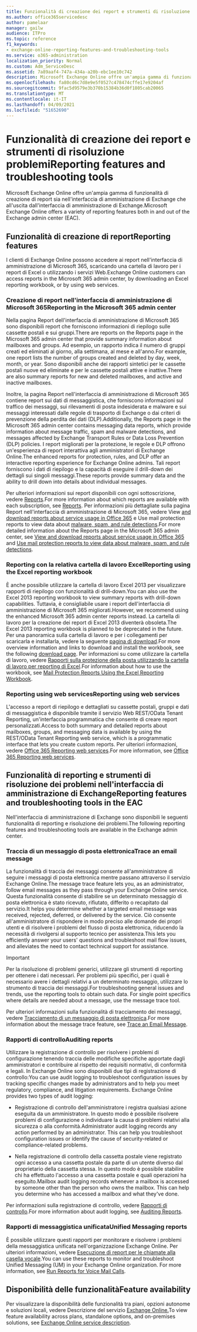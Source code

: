 ```yaml
---
title: Funzionalità di creazione dei report e strumenti di risoluzione problemi
ms.author: office365servicedesc
author: pamelaar
manager: gailw
audience: ITPro
ms.topic: reference
f1_keywords:
- exchange-online-reporting-features-and-troubleshooting-tools
ms.service: o365-administration
localization_priority: Normal
ms.custom: Adm_ServiceDesc
ms.assetid: 7a89aaf4-747a-434a-a20b-ebc1ee10c742
description: Microsoft Exchange Online offre un'ampia gamma di funzionalità di creazione di report sia nell'interfaccia di amministrazione di Exchange che all'uscita dall'interfaccia di amministrazione di Exchange.
ms.openlocfilehash: fa80cd6c7d8e9e5f0527c478474cffe17e9204af
ms.sourcegitcommit: 9fac5d9579e3b370b15384b36d0f1805cab20065
ms.translationtype: MT
ms.contentlocale: it-IT
ms.lasthandoff: 04/09/2021
ms.locfileid: "51652690"
---
```

# <a name="reporting-features-and-troubleshooting-tools"></a><span data-ttu-id="75553-103">Funzionalità di creazione dei report e strumenti di risoluzione problemi</span><span class="sxs-lookup"><span data-stu-id="75553-103">Reporting features and troubleshooting tools</span></span>

<span data-ttu-id="75553-104">Microsoft Exchange Online offre un'ampia gamma di funzionalità di creazione di report sia nell'interfaccia di amministrazione di Exchange che all'uscita dall'interfaccia di amministrazione di Exchange.</span><span class="sxs-lookup"><span data-stu-id="75553-104">Microsoft Exchange Online offers a variety of reporting features both in and out of the Exchange admin center (EAC).</span></span>
  
## <a name="reporting-features"></a><span data-ttu-id="75553-105">Funzionalità di creazione di report</span><span class="sxs-lookup"><span data-stu-id="75553-105">Reporting features</span></span>

<span data-ttu-id="75553-106">I clienti di Exchange Online possono accedere ai report nell'interfaccia di amministrazione di Microsoft 365, scaricando una cartella di lavoro per i report di Excel o utilizzando i servizi Web.</span><span class="sxs-lookup"><span data-stu-id="75553-106">Exchange Online customers can access reports in the Microsoft 365 admin center, by downloading an Excel reporting workbook, or by using web services.</span></span>
  
### <a name="reporting-in-the-microsoft-365-admin-center"></a><span data-ttu-id="75553-107">Creazione di report nell'interfaccia di amministrazione di Microsoft 365</span><span class="sxs-lookup"><span data-stu-id="75553-107">Reporting in the Microsoft 365 admin center</span></span>

<span data-ttu-id="75553-108">Nella pagina Report dell'interfaccia di amministrazione di Microsoft 365 sono disponibili report che forniscono informazioni di riepilogo sulle cassette postali e sui gruppi.</span><span class="sxs-lookup"><span data-stu-id="75553-108">There are reports on the Reports page in the Microsoft 365 admin center that provide summary information about mailboxes and groups.</span></span> <span data-ttu-id="75553-109">Ad esempio, un rapporto indica il numero di gruppi creati ed eliminati al giorno, alla settimana, al mese e all'anno.</span><span class="sxs-lookup"><span data-stu-id="75553-109">For example, one report lists the number of groups created and deleted by day, week, month, or year.</span></span> <span data-ttu-id="75553-110">Sono disponibili anche dei rapporti sintetici per le cassette postali nuove ed eliminate e per le cassette postali attive e inattive.</span><span class="sxs-lookup"><span data-stu-id="75553-110">There are also summary reports for new and deleted mailboxes, and active and inactive mailboxes.</span></span> 
  
<span data-ttu-id="75553-111">Inoltre, la pagina Report nell'interfaccia di amministrazione di Microsoft 365 contiene report sui dati di messaggistica, che forniscono informazioni sul traffico dei messaggi, sui rilevamenti di posta indesiderata e malware e sui messaggi interessati dalle regole di trasporto di Exchange o dai criteri di prevenzione della perdita dei dati (DLP).</span><span class="sxs-lookup"><span data-stu-id="75553-111">Additionally, the Reports page in the Microsoft 365 admin center contains messaging data reports, which provide information about message traffic, spam and malware detections, and messages affected by Exchange Transport Rules or Data Loss Prevention (DLP) policies.</span></span> <span data-ttu-id="75553-112">I report migliorati per la protezione, le regole e DLP offrono un'esperienza di report interattiva agli amministratori di Exchange Online.</span><span class="sxs-lookup"><span data-stu-id="75553-112">The enhanced reports for protection, rules, and DLP offer an interactive reporting experience for Exchange Online admins.</span></span> <span data-ttu-id="75553-113">Tali report forniscono i dati di riepilogo e la capacità di eseguire il drill-down dei dettagli sui singoli messaggi.</span><span class="sxs-lookup"><span data-stu-id="75553-113">These reports provide summary data and the ability to drill down into details about individual messages.</span></span>
  
<span data-ttu-id="75553-114">Per ulteriori informazioni sui report disponibili con ogni sottoscrizione, vedere [Reports](../office-365-platform-service-description/reports.md).</span><span class="sxs-lookup"><span data-stu-id="75553-114">For more information about which reports are available with each subscription, see [Reports](../office-365-platform-service-description/reports.md).</span></span> <span data-ttu-id="75553-115">Per informazioni più dettagliate sulla pagina Report nell'interfaccia di amministrazione di Microsoft 365, vedere View [and download reports about service usage in Office 365](/microsoft-365/admin/activity-reports/activity-reports) e Use mail protection reports to view data about [malware, spam, and rule detections](/exchange/monitoring/use-mail-protection-reports).</span><span class="sxs-lookup"><span data-stu-id="75553-115">For more detailed information about the Reports page in the Microsoft 365 admin center, see [View and download reports about service usage in Office 365](/microsoft-365/admin/activity-reports/activity-reports) and [Use mail protection reports to view data about malware, spam, and rule detections](/exchange/monitoring/use-mail-protection-reports).</span></span>
  
### <a name="reporting-using-the-excel-reporting-workbook"></a><span data-ttu-id="75553-116">Reporting con la relativa cartella di lavoro Excel</span><span class="sxs-lookup"><span data-stu-id="75553-116">Reporting using the Excel reporting workbook</span></span>

<span data-ttu-id="75553-117">È anche possibile utilizzare la cartella di lavoro Excel 2013 per visualizzare rapporti di riepilogo con funzionalità di drill-down.</span><span class="sxs-lookup"><span data-stu-id="75553-117">You can also use the Excel 2013 reporting workbook to view summary reports with drill-down capabilities.</span></span> <span data-ttu-id="75553-118">Tuttavia, è consigliabile usare i report dell'interfaccia di amministrazione di Microsoft 365 migliorati.</span><span class="sxs-lookup"><span data-stu-id="75553-118">However, we recommend using the enhanced Microsoft 365 admin center reports instead.</span></span> <span data-ttu-id="75553-119">La cartella di lavoro per la creazione dei report di Excel 2013 diventerà obsoleta.</span><span class="sxs-lookup"><span data-stu-id="75553-119">The Excel 2013 reporting workbook is planned to be deprecated in the future.</span></span> <span data-ttu-id="75553-120">Per una panoramica sulla cartella di lavoro e per i collegamenti per scaricarla e installarla, vedere la seguente [pagina di download](https://go.microsoft.com/fwlink/p/?LinkId=271776).</span><span class="sxs-lookup"><span data-stu-id="75553-120">For more overview information and links to download and install the workbook, see the following [download page](https://go.microsoft.com/fwlink/p/?LinkId=271776).</span></span> <span data-ttu-id="75553-121">Per informazioni su come utilizzare la cartella di lavoro, vedere [Rapporti sulla protezione della posta utilizzando la cartella di lavoro per reporting di Excel](/previous-versions/exchange-server/exchange-150/jj945734(v=exchg.150)).</span><span class="sxs-lookup"><span data-stu-id="75553-121">For information about how to use the workbook, see [Mail Protection Reports Using the Excel Reporting Workbook](/previous-versions/exchange-server/exchange-150/jj945734(v=exchg.150)).</span></span> 
  
### <a name="reporting-using-web-services"></a><span data-ttu-id="75553-122">Reporting using web services</span><span class="sxs-lookup"><span data-stu-id="75553-122">Reporting using web services</span></span>

<span data-ttu-id="75553-123">L'accesso a report di riepilogo e dettagliati su cassette postali, gruppi e dati di messaggistica è disponibile tramite il servizio Web REST/OData Tenant Reporting, un'interfaccia programmatica che consente di creare report personalizzati.</span><span class="sxs-lookup"><span data-stu-id="75553-123">Access to both summary and detailed reports about mailboxes, groups, and messaging data is available by using the REST/OData Tenant Reporting web service, which is a programmatic interface that lets you create custom reports.</span></span> <span data-ttu-id="75553-124">Per ulteriori informazioni, vedere [Office 365 Reporting web services](/previous-versions/office/developer/o365-enterprise-developers/jj984325(v=office.15)).</span><span class="sxs-lookup"><span data-stu-id="75553-124">For more information, see [Office 365 Reporting web services](/previous-versions/office/developer/o365-enterprise-developers/jj984325(v=office.15)).</span></span>
  
## <a name="reporting-features-and-troubleshooting-tools-in-the-eac"></a><span data-ttu-id="75553-125">Funzionalità di reporting e strumenti di risoluzione dei problemi nell'interfaccia di amministrazione di Exchange</span><span class="sxs-lookup"><span data-stu-id="75553-125">Reporting features and troubleshooting tools in the EAC</span></span>

<span data-ttu-id="75553-126">Nell'interfaccia di amministrazione di Exchange sono disponibili le seguenti funzionalità di reporting e risoluzione dei problemi.</span><span class="sxs-lookup"><span data-stu-id="75553-126">The following reporting features and troubleshooting tools are available in the Exchange admin center.</span></span>
  
### <a name="trace-an-email-message"></a><span data-ttu-id="75553-127">Traccia di un messaggio di posta elettronica</span><span class="sxs-lookup"><span data-stu-id="75553-127">Trace an email message</span></span>

<span data-ttu-id="75553-128">La funzionalità di traccia dei messaggi consente all'amministratore di seguire i messaggi di posta elettronica mentre passano attraverso il servizio Exchange Online.</span><span class="sxs-lookup"><span data-stu-id="75553-128">The message trace feature lets you, as an administrator, follow email messages as they pass through your Exchange Online service.</span></span> <span data-ttu-id="75553-129">Questa funzionalità consente di stabilire se un determinato messaggio di posta elettronica è stato ricevuto, rifiutato, differito o recapitato dal servizio.</span><span class="sxs-lookup"><span data-stu-id="75553-129">It helps you determine whether a targeted email message was received, rejected, deferred, or delivered by the service.</span></span> <span data-ttu-id="75553-130">Ciò consente all'amministratore di rispondere in modo preciso alle domande dei propri utenti e di risolvere i problemi del flusso di posta elettronica, riducendo la necessità di rivolgersi al supporto tecnico per assistenza.</span><span class="sxs-lookup"><span data-stu-id="75553-130">This lets you efficiently answer your users' questions and troubleshoot mail flow issues, and alleviates the need to contact technical support for assistance.</span></span>
  
> [!IMPORTANT]
> <span data-ttu-id="75553-p107">Per la risoluzione di problemi generici, utilizzare gli strumenti di reporting per ottenere i dati necessari. Per problemi più specifici, per i quali è necessario avere i dettagli relativi a un determinato messaggio, utilizzare lo strumento di traccia dei messaggi.</span><span class="sxs-lookup"><span data-stu-id="75553-p107">For troubleshooting general issues and trends, use the reporting tools to obtain such data. For single point specifics where details are needed about a message, use the message trace tool.</span></span> 
  
<span data-ttu-id="75553-133">Per ulteriori informazioni sulla funzionalità di tracciamento dei messaggi, vedere [Tracciamento di un messaggio di posta elettronica](/exchange/monitoring/trace-an-email-message/trace-an-email-message).</span><span class="sxs-lookup"><span data-stu-id="75553-133">For more information about the message trace feature, see [Trace an Email Message](/exchange/monitoring/trace-an-email-message/trace-an-email-message).</span></span>
  
### <a name="auditing-reports"></a><span data-ttu-id="75553-134">Rapporti di controllo</span><span class="sxs-lookup"><span data-stu-id="75553-134">Auditing reports</span></span>

<span data-ttu-id="75553-p108">Utilizzare la registrazione di controllo per risolvere i problemi di configurazione tenendo traccia delle modifiche specifiche apportate dagli amministratori e contribuire al rispetto dei requisiti normativi, di conformità e legali. In Exchange Online sono disponibili due tipi di registrazione di controllo:</span><span class="sxs-lookup"><span data-stu-id="75553-p108">You can use audit logging to troubleshoot configuration issues by tracking specific changes made by administrators and to help you meet regulatory, compliance, and litigation requirements. Exchange Online provides two types of audit logging:</span></span>
  
- <span data-ttu-id="75553-p109">Registrazione di controllo dell'amministratore i registra qualsiasi azione eseguita da un amministratore. In questo modo è possibile risolvere problemi di configurazione o individuare la causa di problemi relativi alla sicurezza o alla conformità.</span><span class="sxs-lookup"><span data-stu-id="75553-p109">Administrator audit logging records any action performed by an administrator. This can help you troubleshoot configuration issues or identify the cause of security-related or compliance-related problems.</span></span> 
    
- <span data-ttu-id="75553-p110">Nella registrazione di controllo della cassetta postale viene registrato ogni accesso a una cassetta postale da parte di un utente diverso dal proprietario della cassetta stessa. In questo modo è possibile stabilire chi ha effettuato l'accesso a una cassetta postale e quali operazioni ha eseguito.</span><span class="sxs-lookup"><span data-stu-id="75553-p110">Mailbox audit logging records whenever a mailbox is accessed by someone other than the person who owns the mailbox. This can help you determine who has accessed a mailbox and what they've done.</span></span> 
    
<span data-ttu-id="75553-141">Per informazioni sulla registrazione di controllo, vedere [Rapporti di controllo](/exchange/security-and-compliance/exchange-auditing-reports/exchange-auditing-reports).</span><span class="sxs-lookup"><span data-stu-id="75553-141">For more information about audit logging, see [Auditing Reports](/exchange/security-and-compliance/exchange-auditing-reports/exchange-auditing-reports).</span></span>
  
### <a name="unified-messaging-reports"></a><span data-ttu-id="75553-142">Rapporti di messaggistica unificata</span><span class="sxs-lookup"><span data-stu-id="75553-142">Unified Messaging reports</span></span>

<span data-ttu-id="75553-p111">È possibile utilizzare questi rapporti per monitorare e risolvere i problemi della messaggistica unificata nell'organizzazione Exchange Online. Per ulteriori informazioni, vedere [Esecuzione di report per le chiamate alla casella vocale](/exchange/voice-mail-unified-messaging/run-voice-mail-call-reports/run-voice-mail-call-reports).</span><span class="sxs-lookup"><span data-stu-id="75553-p111">You can use these reports to monitor and troubleshoot Unified Messaging (UM) in your Exchange Online organization. For more information, see [Run Reports for Voice Mail Calls](/exchange/voice-mail-unified-messaging/run-voice-mail-call-reports/run-voice-mail-call-reports).</span></span>
  
## <a name="feature-availability"></a><span data-ttu-id="75553-145">Disponibilità delle funzionalità</span><span class="sxs-lookup"><span data-stu-id="75553-145">Feature availability</span></span>

<span data-ttu-id="75553-146">Per visualizzare la disponibilità delle funzionalità tra piani, opzioni autonome e soluzioni locali, vedere Descrizione del servizio [Exchange Online.](exchange-online-service-description.md)</span><span class="sxs-lookup"><span data-stu-id="75553-146">To view feature availability across plans, standalone options, and on-premises solutions, see [Exchange Online service description](exchange-online-service-description.md).</span></span>

